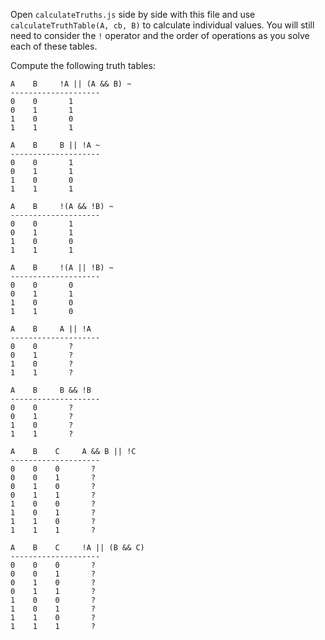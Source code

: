 Open `calculateTruths.js` side by side with this file and use
`calculateTruthTable(A, cb, B)` to calculate individual values. You will still
need to consider the `!` operator and the order of operations as you solve each
of these tables.

Compute the following truth tables:


```
A    B     !A || (A && B) ~
--------------------
0    0       1
0    1       1
1    0       0
1    1       1
```

```
A    B     B || !A ~
--------------------
0    0       1
0    1       1
1    0       0
1    1       1
```

```
A    B     !(A && !B) ~
--------------------
0    0       1
0    1       1
1    0       0
1    1       1
```

```
A    B     !(A || !B) ~
--------------------
0    0       0
0    1       1
1    0       0
1    1       0
```

```
A    B     A || !A
--------------------
0    0       ?
0    1       ?
1    0       ?
1    1       ?
```

```
A    B     B && !B
--------------------
0    0       ?
0    1       ?
1    0       ?
1    1       ?
```

```
A    B    C     A && B || !C
--------------------
0    0    0       ?
0    0    1       ?
0    1    0       ?
0    1    1       ?
1    0    0       ?
1    0    1       ?
1    1    0       ?
1    1    1       ?
```

```
A    B    C     !A || (B && C)
--------------------
0    0    0       ?
0    0    1       ?
0    1    0       ?
0    1    1       ?
1    0    0       ?
1    0    1       ?
1    1    0       ?
1    1    1       ?
```
